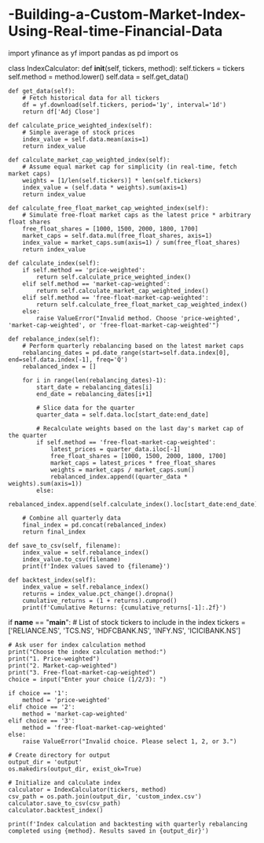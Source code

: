 # -Building-a-Custom-Market-Index-Using-Real-time-Financial-Data
import yfinance as yf
import pandas as pd
import os

class IndexCalculator:
    def __init__(self, tickers, method):
        self.tickers = tickers
        self.method = method.lower()
        self.data = self.get_data()

    def get_data(self):
        # Fetch historical data for all tickers
        df = yf.download(self.tickers, period='1y', interval='1d')
        return df['Adj Close']

    def calculate_price_weighted_index(self):
        # Simple average of stock prices
        index_value = self.data.mean(axis=1)
        return index_value

    def calculate_market_cap_weighted_index(self):
        # Assume equal market cap for simplicity (in real-time, fetch market caps)
        weights = [1/len(self.tickers)] * len(self.tickers)
        index_value = (self.data * weights).sum(axis=1)
        return index_value

    def calculate_free_float_market_cap_weighted_index(self):
        # Simulate free-float market caps as the latest price * arbitrary float shares
        free_float_shares = [1000, 1500, 2000, 1800, 1700]
        market_caps = self.data.mul(free_float_shares, axis=1)
        index_value = market_caps.sum(axis=1) / sum(free_float_shares)
        return index_value

    def calculate_index(self):
        if self.method == 'price-weighted':
            return self.calculate_price_weighted_index()
        elif self.method == 'market-cap-weighted':
            return self.calculate_market_cap_weighted_index()
        elif self.method == 'free-float-market-cap-weighted':
            return self.calculate_free_float_market_cap_weighted_index()
        else:
            raise ValueError("Invalid method. Choose 'price-weighted', 'market-cap-weighted', or 'free-float-market-cap-weighted'")

    def rebalance_index(self):
        # Perform quarterly rebalancing based on the latest market caps
        rebalancing_dates = pd.date_range(start=self.data.index[0], end=self.data.index[-1], freq='Q')
        rebalanced_index = []

        for i in range(len(rebalancing_dates)-1):
            start_date = rebalancing_dates[i]
            end_date = rebalancing_dates[i+1]

            # Slice data for the quarter
            quarter_data = self.data.loc[start_date:end_date]

            # Recalculate weights based on the last day's market cap of the quarter
            if self.method == 'free-float-market-cap-weighted':
                latest_prices = quarter_data.iloc[-1]
                free_float_shares = [1000, 1500, 2000, 1800, 1700]
                market_caps = latest_prices * free_float_shares
                weights = market_caps / market_caps.sum()
                rebalanced_index.append((quarter_data * weights).sum(axis=1))
            else:
                rebalanced_index.append(self.calculate_index().loc[start_date:end_date])

        # Combine all quarterly data
        final_index = pd.concat(rebalanced_index)
        return final_index

    def save_to_csv(self, filename):
        index_value = self.rebalance_index()
        index_value.to_csv(filename)
        print(f'Index values saved to {filename}')

    def backtest_index(self):
        index_value = self.rebalance_index()
        returns = index_value.pct_change().dropna()
        cumulative_returns = (1 + returns).cumprod()
        print(f'Cumulative Returns: {cumulative_returns[-1]:.2f}')

if __name__ == "__main__":
    # List of stock tickers to include in the index
    tickers = ['RELIANCE.NS', 'TCS.NS', 'HDFCBANK.NS', 'INFY.NS', 'ICICIBANK.NS']

    # Ask user for index calculation method
    print("Choose the index calculation method:")
    print("1. Price-weighted")
    print("2. Market-cap-weighted")
    print("3. Free-float-market-cap-weighted")
    choice = input("Enter your choice (1/2/3): ")

    if choice == '1':
        method = 'price-weighted'
    elif choice == '2':
        method = 'market-cap-weighted'
    elif choice == '3':
        method = 'free-float-market-cap-weighted'
    else:
        raise ValueError("Invalid choice. Please select 1, 2, or 3.")

    # Create directory for output
    output_dir = 'output'
    os.makedirs(output_dir, exist_ok=True)

    # Initialize and calculate index
    calculator = IndexCalculator(tickers, method)
    csv_path = os.path.join(output_dir, 'custom_index.csv')
    calculator.save_to_csv(csv_path)
    calculator.backtest_index()

    print(f'Index calculation and backtesting with quarterly rebalancing completed using {method}. Results saved in {output_dir}')
